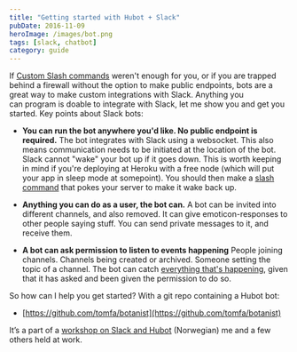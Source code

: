 ```yaml
---
title: "Getting started with Hubot + Slack"
pubDate: 2016-11-09
heroImage: /images/bot.png
tags: [slack, chatbot]
category: guide
---
```


If [Custom Slash commands](http://notes.webutvikling.org/custom-slack-slash-commands-on-heroku/) weren't enough for you, or if you are trapped behind a firewall without the option to make public endpoints, bots are a great way to make custom integrations with Slack. Anything you can program is doable to integrate with Slack, let me show you and get you started. Key points about Slack bots:

- **You can run the bot anywhere you'd like. No public endpoint is required.** The bot integrates with Slack using a websocket. This also means communication needs to be initiated at the location of the bot. Slack cannot "wake" your bot up if it goes down. This is worth keeping in mind if you're deploying at Heroku with a free node (which will put your app in sleep mode at somepoint). You should then make a [slash command](http://notes.webutvikling.org/custom-slack-slash-commands-on-heroku/) that pokes your server to make it wake back up.

- **Anything you can do as a user, the bot can.** A bot can be invited into different channels, and also removed. It can give emoticon-responses to other people saying stuff. You can send private messages to it, and receive them.

- **A bot can ask permission to listen to events happening** People joining channels. Channels being created or archived. Someone setting the topic of a channel. The bot can catch [everything that's happening](https://api.slack.com/events/api), given that it has asked and been given the permission to do so.

So how can I help you get started? With a git repo containing a Hubot bot:

- [https://github.com/tomfa/botanist](https://github.com/tomfa/botanist)

It’s a part of a [workshop on Slack and Hubot](https://github.com/bekk/chatops-workshop) (Norwegian) me and a few others held at work.
